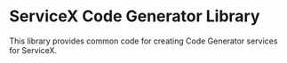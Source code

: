 # ServiceX Code Generator Library
This library provides common code for creating Code Generator services for 
ServiceX.

